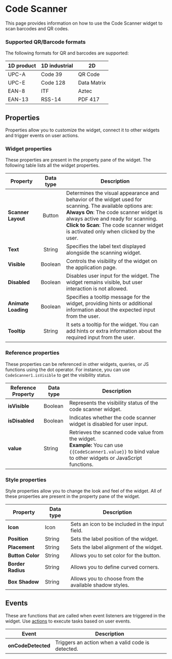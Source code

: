 
# Code Scanner
This page provides information on how to use the Code Scanner widget to scan barcodes and QR codes.

<VideoEmbed host="youtube" videoId="Suhefwa5pz0" title="How To Build A Self-Checkout Payment System With The Code Scanner Widget" caption="Building a Self-Checkout Payment System with Code Scanner Widget"/>


### Supported QR/Barcode formats

The following formats for QR and barcodes are supported:

| 1D product | 1D industrial | 2D          |
| ---------- | ------------- | ----------- |
| UPC-A      | Code 39       | QR Code     |
| UPC-E      | Code 128      | Data Matrix |
| EAN-8      | ITF           | Aztec       |
| EAN-13     | RSS-14        | PDF 417     |

## Properties

Properties allow you to customize the widget, connect it to other widgets and trigger events on user actions.


### Widget properties

These properties are present in the property pane of the widget. The following table lists all the widget properties.

| Property            	|         Data type        	| Description                                                                                                                                                                                                                                                                                                                                                                                            	|
|---------------------	|:------------------------:	|--------------------------------------------------------------------------------------------------------------------------------------------------------------------------------------------------------------------------------------------------------------------------------------------------------------------------------------------------------------------------------------------------------	|
| **Scanner Layout** | Button           | Determines the visual appearance and behavior of the widget used for scanning. The available options are:<br/>**Always On**:  The code scanner widget is always active and ready for scanning.<br/>**Click to Scan**: The code scanner widget is activated only when clicked by the user.   | NA                           |
| **Text**                    | String           | Specifies the label text displayed alongside the scanning widget.    | NA                           |
| **Visible**                   | Boolean | Controls the visibility of the widget on the application page. | `{{CodeScanner.isVisible}}`  |
| **Disabled**               | Boolean | Disables user input for the widget. The widget remains visible, but user interaction is not allowed.      | `{{CodeScanner.isDisabled}}` |
| **Animate Loading**               | Boolean           | Specifies a tooltip message for the widget, providing hints or additional information about the expected input from the user.| NA                           |
| **Tooltip**                | String           | It sets a tooltip for the widget. You can add hints or extra information about the required input from the user.         | NA                           |

### Reference properties

These properties can be referenced in other widgets, queries, or JS functions using the dot operator. For instance, you can use `CodeScanner1.isVisible` to get the visibility status.

| Reference Property | Data type | Description                                                                                                                                                    |
| ----------------- | ------------ | -------------------------------------------------------------------------------------------------------------------------------------------------- |
| **isVisible**  | Boolean| Represents the visibility status of the code scanner widget. |
| **isDisabled**       | Boolean | Indicates whether the code scanner widget is disabled for user input.                                                                                 |
| **value**           | String              | Retrieves the scanned code value from the widget. <br/> **Example:** You can use `{{CodeScanner1.value}}` to bind value to other widgets or JavaScript functions.                                                                                                                                        | `{{CodeScanner.value}}`      |


### Style properties

Style properties allow you to change the look and feel of the widget. All of these properties are present in the property pane of the widget.

|  Property   | Data type |  Description                                                                                                                                                                      |
| -----------------| ------------ | -------------------------------------------------------------------------------------------------------------------------------------------------------------------------------- |
| **Icon**         | Icon  | Sets an icon to be included in the input field.        |
| **Position**     | String  | Sets the label position of the widget.                 |
| **Placement**      | String| Sets the label alignment of the widget.                |
| **Button Color**   | String| Allows you to set color for the button.                |
| **Border Radius**  | String| Allows you to define curved corners.                   |
| **Box Shadow**     | String| Allows you to choose from the available shadow styles. |



## Events

These are functions that are called when event listeners are triggered in the widget. Use [actions](/reference/appsmith-framework/widget-actions) to execute tasks based on user events.


| Event       | Description                                                                                                                                                                                                                     |
| ----------- | ------------------------------------------------------------------------------------------------------------------------------------------------------------------------------------------------------------------------------- |
| **onCodeDetected** | Triggers an action when a valid code is detected. |

